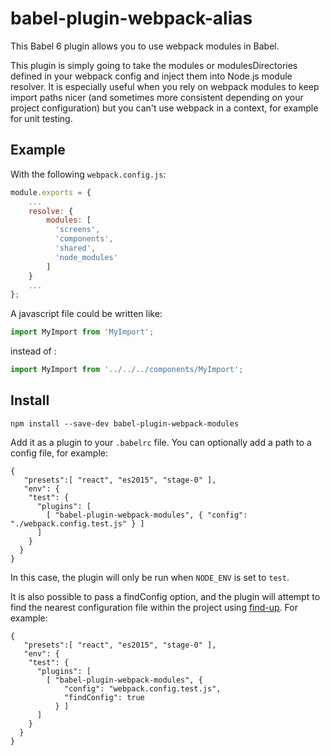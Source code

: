 
# babel-plugin-webpack-alias

This Babel 6 plugin allows you to use webpack modules in Babel.

This plugin is simply going to take the modules or modulesDirectories defined in your webpack config and inject them into Node.js module resolver. It is especially useful when you rely on webpack modules to keep import paths nicer (and sometimes more consistent depending on your project configuration) but you can't use webpack in a context, for example for unit testing.

## Example
With the following `webpack.config.js`:
```js
module.exports = {
    ...
    resolve: {
        modules: [
          'screens',
          'components',
          'shared',
          'node_modules'
        ]
    }
    ...
};
```
A javascript file could be written like:
```js
import MyImport from 'MyImport';
```
instead of :
```js
import MyImport from '../../../components/MyImport';
```
## Install

```shell
npm install --save-dev babel-plugin-webpack-modules
```

Add it as a plugin to your `.babelrc` file. You can optionally add a path to a config file, for example:
```
{
   "presets":[ "react", "es2015", "stage-0" ],
   "env": {
    "test": {
      "plugins": [
        [ "babel-plugin-webpack-modules", { "config": "./webpack.config.test.js" } ]
      ]
    }
  }
}
```
In this case, the plugin will only be run when `NODE_ENV` is set to `test`.

It is also possible to pass a findConfig option, and the plugin will attempt to find the nearest configuration file within the project using [find-up](https://github.com/sindresorhus/find-up). For example:
```
{
   "presets":[ "react", "es2015", "stage-0" ],
   "env": {
    "test": {
      "plugins": [
        [ "babel-plugin-webpack-modules", {
            "config": "webpack.config.test.js",
            "findConfig": true
          } ]
      ]
    }
  }
}
```
